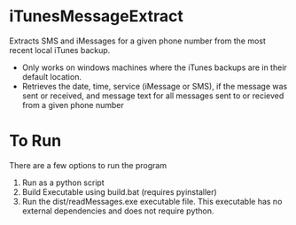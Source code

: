 # iTunesMessageExtract
Extracts SMS and iMessages for a given phone number from the most recent local iTunes backup.
- Only works on windows machines where the iTunes backups are in their default location.
- Retrieves the date, time, service (iMessage or SMS), if the message was sent or received, and message text for all messages sent to or recieved from a given phone number

# To Run
There are a few options to run the program
1. Run as a python script
2. Build Executable using build.bat (requires pyinstaller)
3. Run the dist/readMessages.exe executable file. This executable has no external dependencies and does not require python.
